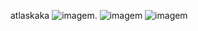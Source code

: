 atlaskaka
![imagem](https://hnz.com.br/wp-content/uploads/2021/03/hnz-consultoria-e-treinamentos-blog-como-implementar-devops-as-24-praticas-para-a-adocao-do-devops.jpg).
![imagem](https://img.shields.io/badge/Instagram-E4405F?style=for-the-badge&logo=instagram&logoColor=white)
![imagem](https://img.shields.io/badge/YouTube_Gaming-FF0000?style=for-the-badge&logo=youtube-gaming&logoColor=white)

